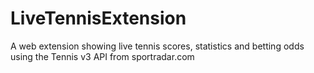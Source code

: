 # LiveTennisExtension
A web extension showing live tennis scores, statistics and betting odds using the Tennis v3 API from sportradar.com
